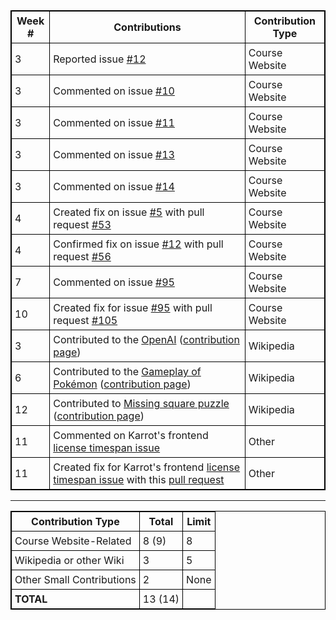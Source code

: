 |**Week #**|                             **Contributions**                            |**Contribution Type**|
|----------|--------------------------------------------------------------------------|---------------------|
|    3     | Reported issue [#12](https://github.com/joannakl/cs480_s18/issues/12)    | Course Website |
|    3     | Commented on issue [#10](https://github.com/joannakl/cs480_s18/issues/10)| Course Website |
|    3     | Commented on issue [#11](https://github.com/joannakl/cs480_s18/issues/11)| Course Website |
|    3     | Commented on issue [#13](https://github.com/joannakl/cs480_s18/issues/13)| Course Website |
|    3     | Commented on issue [#14](https://github.com/joannakl/cs480_s18/issues/14)| Course Website |
|    4     | Created fix on issue [#5](https://github.com/joannakl/cs480_s18/issues/5) with pull request [#53](https://github.com/joannakl/cs480_s18/pull/53)                                       | Course Website |
|    4     | Confirmed fix on issue [#12](https://github.com/joannakl/cs480_s18/issues/12) with pull request [#56](https://github.com/joannakl/cs480_s18/pull/56)                                       | Course Website |
|    7     | Commented on issue [#95](https://github.com/joannakl/cs480_s18/issues/95)| Course Website |
|    10    | Created fix for issue [#95](https://github.com/joannakl/cs480_s18/issues/95) with pull request [#105](https://github.com/joannakl/cs480_s18/pull/105)                                      | Course Website |
|    3     | Contributed to the [OpenAI](https://en.wikipedia.org/w/index.php?title=OpenAI&oldid=824974813#History) ([contribution page](https://en.wikipedia.org/wiki/Special:Contributions/PhrydRhys))                 | Wikipedia |
|    6     | Contributed to the [Gameplay of Pokémon](https://en.wikipedia.org/w/index.php?title=Gameplay_of_Pok%C3%A9mon&oldid=828852757#Pok%C3%A9mon_evolution) ([contribution page](https://en.wikipedia.org/wiki/Special:Contributions/PhrydRhys))                      | Wikipedia |
|    12     | Contributed to [Missing square puzzle](https://en.wikipedia.org/w/index.php?title=Missing_square_puzzle&oldid=837257799) ([contribution page](https://en.wikipedia.org/wiki/Special:Contributions/PhrydRhys))                      | Wikipedia |
|    11    | Commented on Karrot's frontend [license timespan issue](https://github.com/yunity/karrot-frontend/issues/997)                                                                                           | Other |
|    11    | Created fix for Karrot's frontend [license timespan issue](https://github.com/yunity/karrot-frontend/issues/997) with this [pull request](https://github.com/yunity/karrot-frontend/pull/1007)         | Other |

<style>
    table {
        border-collapse:collapse;
        border: 1px solid black;
    }
    th, td {
        border: 1px solid black;
        padding: 5px;
    }
</style>

-----

|   **Contribution Type**   |**Total**|**Limit**|
|---------------------------|---------|---------|
|  Course Website-Related   |  8 (9)  |    8    |
|  Wikipedia or other Wiki  |    3    |    5    |
| Other Small Contributions |    2    |   None  |
|       **TOTAL**           | 13 (14) |         |

<style>
    table {
        border-collapse:collapse;
        border: 1px solid black;
    }
    th, td {
        border: 1px solid black;
        padding: 5px;
    }
</style>
